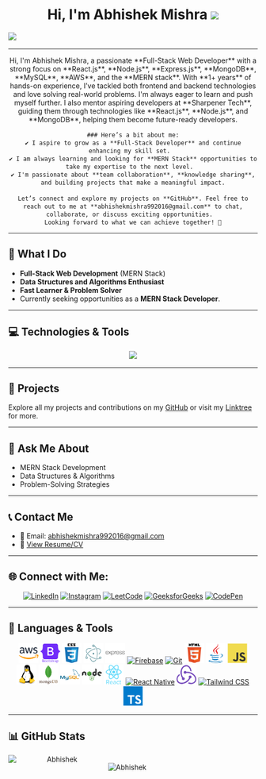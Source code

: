 <!-- Greeting and introduction -->
<h1 align="center">Hi, I'm Abhishek Mishra <img src="https://media.giphy.com/media/hvRJCLFzcasrR4ia7z/giphy.gif" width="35"></h1>

<a href="#" align="center">
  <img src="https://readme-typing-svg.herokuapp.com?color=FFF&center=true&lines=1500%2B+Hours+of+Coding+Experience;MERN+Stack+Developer;Data+Structures+and+Algorithms;Full+Stack+Web+Developer" />
</a>

<hr/>

<div align="center">
  <p align="center">
    Hi, I'm Abhishek Mishra, a passionate **Full-Stack Web Developer** with a strong focus on **React.js**, **Node.js**, **Express.js**, **MongoDB**, **MySQL**, **AWS**, and the **MERN stack**.  
    With **1+ years** of hands-on experience, I’ve tackled both frontend and backend technologies and love solving real-world problems. I'm always eager to learn and push myself further.  
    I also mentor aspiring developers at **Sharpener Tech**, guiding them through technologies like **React.js**, **Node.js**, and **MongoDB**, helping them become future-ready developers.

    ### Here’s a bit about me:
    ✔️ I aspire to grow as a **Full-Stack Developer** and continue enhancing my skill set.  
    ✔️ I am always learning and looking for **MERN Stack** opportunities to take my expertise to the next level.  
    ✔️ I'm passionate about **team collaboration**, **knowledge sharing**, and building projects that make a meaningful impact.

    Let’s connect and explore my projects on **GitHub**. Feel free to reach out to me at **abhishekmishra992016@gmail.com** to chat, collaborate, or discuss exciting opportunities.  
    Looking forward to what we can achieve together! 🚀
  </p>
</div>

---

## 🚀 What I Do
- **Full-Stack Web Development** (MERN Stack)
- **Data Structures and Algorithms Enthusiast**
- **Fast Learner & Problem Solver**
- Currently seeking opportunities as a **MERN Stack Developer**.

---

## 💻 Technologies & Tools
<p align="center">
  <a href="https://skillicons.dev">
    <img src="https://skillicons.dev/icons?i=html,css,tailwind,svg,javascript,react,nextjs,typescript,materialui,nodejs,expressjs,mongodb,git,mysql" />
  </a>
</p>

---

## 📂 Projects
Explore all my projects and contributions on my [GitHub](https://github.com/abhishek-mishra-77) or visit my [Linktree](https://linktr.ee/abhishekmishra07) for more.

---

## 🔎 Ask Me About
- MERN Stack Development
- Data Structures & Algorithms
- Problem-Solving Strategies

---

## 📞 Contact Me
- 📧 Email: [abhishekmishra992016@gmail.com](mailto:abhishekmishra992016@gmail.com)
- 📄 [View Resume/CV](https://drive.google.com/file/d/1cCxSvDLIykrJ-SbtiT4waPqP_6qP4DcB/view)

---

## 🌐 Connect with Me:
<p align="center">
  <a href="https://www.linkedin.com/in/abhishekmishra77/" target="_blank"><img src="https://img.shields.io/badge/LinkedIn-%230077B5?style=for-the-badge&logo=linkedin&logoColor=white" alt="LinkedIn" /></a>
  <a href="https://www.instagram.com/abhishekm_developer/" target="_blank"><img src="https://img.shields.io/badge/Instagram-%23E4405F?style=for-the-badge&logo=instagram&logoColor=white" alt="Instagram" /></a>
  <a href="https://leetcode.com/u/abhishekmishra992016/" target="_blank"><img src="https://img.shields.io/badge/LeetCode-%23F1F1F1?style=for-the-badge&logo=leetcode&logoColor=black" alt="LeetCode" /></a>
  <a href="https://www.geeksforgeeks.org/user/abhishekmissfie/" target="_blank"><img src="https://img.shields.io/badge/GeeksforGeeks-%2300C7B7?style=for-the-badge&logo=geeksforgeeks&logoColor=white" alt="GeeksforGeeks" /></a>
  <a href="https://codepen.io/abhishekmishra07" target="_blank"><img src="https://img.shields.io/badge/CodePen-%23131417?style=for-the-badge&logo=codepen&logoColor=white" alt="CodePen" /></a>
</p>

---

## 🔧 Languages & Tools
<p align="center">
  <a href="https://aws.amazon.com" target="_blank" rel="noreferrer"><img src="https://raw.githubusercontent.com/devicons/devicon/master/icons/amazonwebservices/amazonwebservices-original-wordmark.svg" alt="AWS" width="40" height="40"/></a>
  <a href="https://getbootstrap.com" target="_blank" rel="noreferrer"><img src="https://raw.githubusercontent.com/devicons/devicon/master/icons/bootstrap/bootstrap-plain-wordmark.svg" alt="Bootstrap" width="40" height="40"/></a>
  <a href="https://www.w3schools.com/css/" target="_blank" rel="noreferrer"><img src="https://raw.githubusercontent.com/devicons/devicon/master/icons/css3/css3-original-wordmark.svg" alt="CSS3" width="40" height="40"/></a>
  <a href="https://www.electronjs.org" target="_blank" rel="noreferrer"><img src="https://raw.githubusercontent.com/devicons/devicon/master/icons/electron/electron-original.svg" alt="Electron" width="40" height="40"/></a>
  <a href="https://expressjs.com" target="_blank" rel="noreferrer"><img src="https://raw.githubusercontent.com/devicons/devicon/master/icons/express/express-original-wordmark.svg" alt="Express" width="40" height="40"/></a>
  <a href="https://firebase.google.com/" target="_blank" rel="noreferrer"><img src="https://www.vectorlogo.zone/logos/firebase/firebase-icon.svg" alt="Firebase" width="40" height="40"/></a>
  <a href="https://git-scm.com/" target="_blank" rel="noreferrer"><img src="https://www.vectorlogo.zone/logos/git-scm/git-scm-icon.svg" alt="Git" width="40" height="40"/></a>
  <a href="https://www.w3.org/html/" target="_blank" rel="noreferrer"><img src="https://raw.githubusercontent.com/devicons/devicon/master/icons/html5/html5-original-wordmark.svg" alt="HTML5" width="40" height="40"/></a>
  <a href="https://www.java.com" target="_blank" rel="noreferrer"><img src="https://raw.githubusercontent.com/devicons/devicon/master/icons/java/java-original.svg" alt="Java" width="40" height="40"/></a>
  <a href="https://developer.mozilla.org/en-US/docs/Web/JavaScript" target="_blank" rel="noreferrer"><img src="https://raw.githubusercontent.com/devicons/devicon/master/icons/javascript/javascript-original.svg" alt="JavaScript" width="40" height="40"/></a>
  <a href="https://www.linux.org/" target="_blank" rel="noreferrer"><img src="https://raw.githubusercontent.com/devicons/devicon/master/icons/linux/linux-original.svg" alt="Linux" width="40" height="40"/></a>
  <a href="https://www.mongodb.com/" target="_blank" rel="noreferrer"><img src="https://raw.githubusercontent.com/devicons/devicon/master/icons/mongodb/mongodb-original-wordmark.svg" alt="MongoDB" width="40" height="40"/></a>
  <a href="https://www.mysql.com/" target="_blank" rel="noreferrer"><img src="https://raw.githubusercontent.com/devicons/devicon/master/icons/mysql/mysql-original-wordmark.svg" alt="MySQL" width="40" height="40"/></a>
  <a href="https://nodejs.org" target="_blank" rel="noreferrer"><img src="https://raw.githubusercontent.com/devicons/devicon/master/icons/nodejs/nodejs-original-wordmark.svg" alt="Node.js" width="40" height="40"/></a>
  <a href="https://reactjs.org/" target="_blank" rel="noreferrer"><img src="https://raw.githubusercontent.com/devicons/devicon/master/icons/react/react-original-wordmark.svg" alt="React" width="40" height="40"/></a>
  <a href="https://reactnative.dev/" target="_blank" rel="noreferrer"><img src="https://reactnative.dev/img/header_logo.svg" alt="React Native" width="40" height="40"/></a>
  <a href="https://redux.js.org" target="_blank" rel="noreferrer"><img src="https://raw.githubusercontent.com/devicons/devicon/master/icons/redux/redux-original.svg" alt="Redux" width="40" height="40"/></a>
  <a href="https://tailwindcss.com/" target="_blank" rel="noreferrer"><img src="https://www.vectorlogo.zone/logos/tailwindcss/tailwindcss-icon.svg" alt="Tailwind CSS" width="40" height="40"/></a>
  <a href="https://www.typescriptlang.org/" target="_blank" rel="noreferrer"><img src="https://raw.githubusercontent.com/devicons/devicon/master/icons/typescript/typescript-original.svg" alt="TypeScript" width="40" height="40"/></a>
</p>

---

## 📊 GitHub Stats
<p align="center">
<div align="center" style="display: flex; flex-wrap: nowrap;">
    <img width="40%" src="https://github-readme-stats.vercel.app/api?username=Abhishek-Mishra-77&count_private=true&show_icons=true&theme=radical&hide_border=true" alt="Abhishek" />
<!--     <img width="42.4%" src="http://github-readme-streak-stats.herokuapp.com?user=chhavi48&theme=radical&hide_border=true&date_format=M%20j%5B%2C%20Y%5D" alt="chhavi" /> -->
   <p><img align="center" src="https://github-readme-streak-stats.herokuapp.com/?user=Abhishek-Mishra-77&show_icons=true&theme=radical&hide_border=true" alt="Abhishek" /></p>
</div>
</p>


